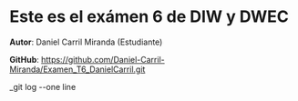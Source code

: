 # Este es el exámen 6 de DIW y DWEC

**Autor**: Daniel Carril Miranda (Estudiante)

**GitHub**: https://github.com/Daniel-Carril-Miranda/Examen_T6_DanielCarril.git

_git log --one line